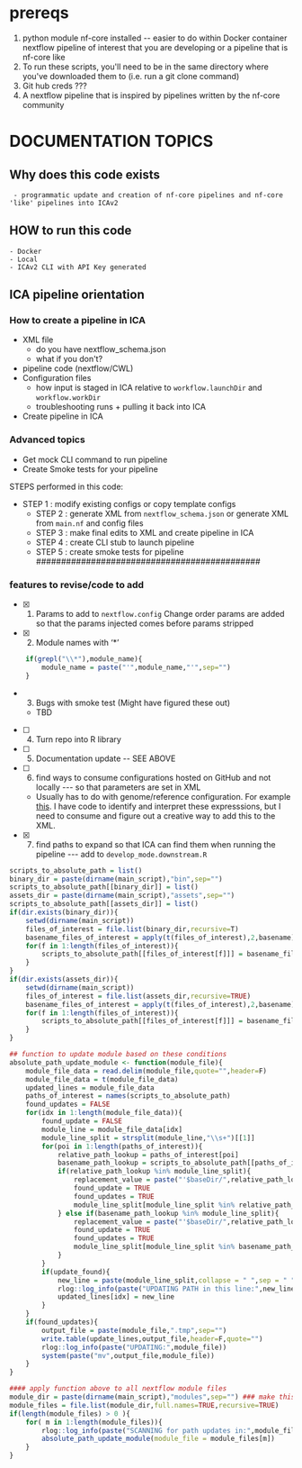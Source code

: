 # prereqs
1) python module nf-core installed
-- easier to do within Docker container
nextflow pipeline of interest that you are developing or a pipeline that is nf-core like
2) To run these scripts, you'll need to be in the same directory where you've downloaded them to (i.e. run a git clone command)
3) Git hub creds ???
4) A nextflow pipeline that is inspired by pipelines written by the nf-core community


# DOCUMENTATION TOPICS

## Why does this code exists
	 - programmatic update and creation of nf-core pipelines and nf-core 'like' pipelines into ICAv2
## HOW to run this code
	- Docker
	- Local
	- ICAv2 CLI with API Key generated

## ICA pipeline orientation
### How to create a pipeline in ICA
- XML file
	- do you have nextflow_schema.json
	- what if you don't?
- pipeline code (nextflow/CWL)
- Configuration files
	- how input is staged in ICA relative to ```workflow.launchDir``` and ```workflow.workDir```
	- troubleshooting runs + pulling it back into ICA
- Create pipeline in ICA
### Advanced topics
- Get mock CLI command to run pipeline
- Create Smoke tests for your pipeline

STEPS performed in this code:
 - STEP 1 : modify existing configs or copy template configs
	- STEP 2 : generate XML from ```nextflow_schema.json``` or generate XML from ```main.nf``` and config files
	- STEP 3 : make final edits to XML and create pipeline in ICA
	- STEP 4 : create CLI stub to launch pipeline
	- STEP 5 : create smoke tests for pipeline
#############################################
### features to revise/code to add
- [X] 1) Params to add to ```nextflow.config```
Change order params are added so that the params injected comes before params stripped
- [X] 2) Module names with ‘*’ 
```R
	if(grepl("\\*"),module_name){
		module_name = paste("'",module_name,"'",sep="")
	}
```
- 3) Bugs with smoke test (Might have figured these out)
	- TBD
- [ ] 4) Turn repo into R library 
- [ ] 5) Documentation update  -- SEE ABOVE
- [ ] 6) find ways to consume configurations hosted on GitHub and not locally --- so that parameters are set in XML
	- Usually has to do with genome/reference configuration. For example [this](https://github.com/keng404/ica_nextflow_demos/blob/master/rnaseq/nextflow.config#L130). I have code to identify and interpret these expresssions, but I need to consume and figure out a creative way to  add this to the XML.  	
- [X] 7) find paths to expand so that ICA can find them when running the pipeline --- add to ```develop_mode.downstream.R```
``` R
scripts_to_absolute_path = list()
binary_dir = paste(dirname(main_script),"bin",sep="")
scripts_to_absolute_path[[binary_dir]] = list()
assets_dir = paste(dirname(main_script),"assets",sep="")
scripts_to_absolute_path[[assets_dir]] = list()
if(dir.exists(binary_dir)){
	setwd(dirname(main_script))
	files_of_interest = file.list(binary_dir,recursive=T)
	basename_files_of_interest = apply(t(files_of_interest),2,basename)
	for(f in 1:length(files_of_interest)){
		scripts_to_absolute_path[[files_of_interest[f]]] = basename_files_of_interest[f]
	}
}
if(dir.exists(assets_dir)){
	setwd(dirname(main_script))
	files_of_interest = file.list(assets_dir,recursive=TRUE)
	basename_files_of_interest = apply(t(files_of_interest),2,basename)
	for(f in 1:length(files_of_interest)){
		scripts_to_absolute_path[[files_of_interest[f]]] = basename_files_of_interest[f]
	}
}

## function to update module based on these conditions
absolute_path_update_module <- function(module_file){
	module_file_data = read.delim(module_file,quote="",header=F)
	module_file_data = t(module_file_data)
	updated_lines = module_file_data
	paths_of_interest = names(scripts_to_absolute_path)
	found_updates = FALSE
	for(idx in 1:length(module_file_data)){
		found_update = FALSE
		module_line = module_file_data[idx]
		module_line_split = strsplit(module_line,"\\s+")[[1]]
		for(poi in 1:length(paths_of_interest)){
			relative_path_lookup = paths_of_interest[poi]
			basename_path_lookup = scripts_to_absolute_path[[paths_of_interest[poi]]]
			if(relative_path_lookup %in% module_line_split){
				replacement_value = paste("'$baseDir/",relative_path_lookup,"'",sep="")
				found_update = TRUE
				found_updates = TRUE
				module_line_split[module_line_split %in% relative_path_lookup] = replacement_value
			} else if(basename_path_lookup %in% module_line_split){
				replacement_value = paste("'$baseDir/",relative_path_lookup,"'",sep="")
				found_update = TRUE
				found_updates = TRUE
				module_line_split[module_line_split %in% basename_path_lookup] = replacement_value
			}
		}
		if(update_found){
			new_line = paste(module_line_split,collapse = " ",sep = " ")
			rlog::log_info(paste("UPDATING PATH in this line:",new_line))
			updated_lines[idx] = new_line
		} 
	}
	if(found_updates){
		output_file = paste(module_file,".tmp",sep="")
		write.table(update_lines,output_file,header=F,quote="")
		rlog::log_info(paste("UPDATING:",module_file))
		system(paste("mv",output_file,module_file))
	}
}

#### apply function above to all nextflow module files
module_dir = paste(dirname(main_script),"modules",sep="") ### make this configurable at runtime for one-off executions
module_files = file.list(module_dir,full.names=TRUE,recursive=TRUE)
if(length(module_files) > 0 ){
	for( m in 1:length(module_files)){
		rlog::log_info(paste("SCANNING for path updates in:",module_files[m]))
		absolute_path_update_module(module_file = module_files[m])
	}
}
```
